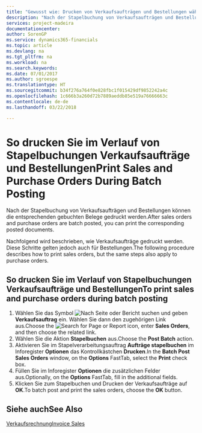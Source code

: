```yaml
---
title: "Gewusst wie: Drucken von Verkaufsaufträgen und Bestellungen während der Stapelbuchung."
description: "Nach der Stapelbuchung von Verkaufsaufträgen und Bestellungen können die entsprechenden gebuchten Belege gedruckt werden."
services: project-madeira
documentationcenter: 
author: SorenGP
ms.service: dynamics365-financials
ms.topic: article
ms.devlang: na
ms.tgt_pltfrm: na
ms.workload: na
ms.search.keywords: 
ms.date: 07/01/2017
ms.author: sgroespe
ms.translationtype: HT
ms.sourcegitcommit: b34f276a764f0e828fbc1f015429df9852242a4c
ms.openlocfilehash: 1c666b3a260d72b7889aeddb85e519a76666663c
ms.contentlocale: de-de
ms.lasthandoff: 03/22/2018

---
```

# <a name="print-sales-and-purchase-orders-during-batch-posting"></a><span data-ttu-id="281c2-103">So drucken Sie im Verlauf von Stapelbuchungen Verkaufsaufträge und Bestellungen</span><span class="sxs-lookup"><span data-stu-id="281c2-103">Print Sales and Purchase Orders During Batch Posting</span></span>
<span data-ttu-id="281c2-104">Nach der Stapelbuchung von Verkaufsaufträgen und Bestellungen können die entsprechenden gebuchten Belege gedruckt werden.</span><span class="sxs-lookup"><span data-stu-id="281c2-104">After sales orders and purchase orders are batch posted, you can print the corresponding posted documents.</span></span>  

<span data-ttu-id="281c2-105">Nachfolgend wird beschrieben, wie Verkaufsaufträge gedruckt werden. Diese Schritte gelten jedoch auch für Bestellungen.</span><span class="sxs-lookup"><span data-stu-id="281c2-105">The following procedure describes how to print sales orders, but the same steps also apply to purchase orders.</span></span>  

## <a name="to-print-sales-and-purchase-orders-during-batch-posting"></a><span data-ttu-id="281c2-106">So drucken Sie im Verlauf von Stapelbuchungen Verkaufsaufträge und Bestellungen</span><span class="sxs-lookup"><span data-stu-id="281c2-106">To print sales and purchase orders during batch posting</span></span>  

1.  <span data-ttu-id="281c2-107">Wählen Sie das Symbol ![Nach Seite oder Bericht suchen](../../media/ui-search/search_small.png "Nach Seite oder Bericht suchen") und geben **Verkaufsauftrag** ein. Wählen Sie dann den zugehörigen Link aus.</span><span class="sxs-lookup"><span data-stu-id="281c2-107">Choose the ![Search for Page or Report](../../media/ui-search/search_small.png "Search for Page or Report icon") icon, enter **Sales Orders**, and then choose the related link.</span></span>  
2.  <span data-ttu-id="281c2-108">Wählen Sie die Aktion **Stapelbuchen** aus.</span><span class="sxs-lookup"><span data-stu-id="281c2-108">Choose the **Post Batch** action.</span></span>  
3.  <span data-ttu-id="281c2-109">Aktivieren Sie im Stapelverarbeitungsauftrag **Aufträge stapelbuchen** im Inforegister **Optionen** das Kontrollkästchen **Drucken**.</span><span class="sxs-lookup"><span data-stu-id="281c2-109">In the **Batch Post Sales Orders** window, on the **Options** FastTab, select the **Print** check box.</span></span>  
4.  <span data-ttu-id="281c2-110">Füllen Sie im Inforegister **Optionen** die zusätzlichen Felder aus.</span><span class="sxs-lookup"><span data-stu-id="281c2-110">Optionally, on the **Options** FastTab, fill in the additional fields.</span></span>  
5.  <span data-ttu-id="281c2-111">Klicken Sie zum Stapelbuchen und Drucken der Verkaufsaufträge auf **OK**.</span><span class="sxs-lookup"><span data-stu-id="281c2-111">To batch post and print the sales orders, choose the **OK** button.</span></span>  

## <a name="see-also"></a><span data-ttu-id="281c2-112">Siehe auch</span><span class="sxs-lookup"><span data-stu-id="281c2-112">See Also</span></span>  
[<span data-ttu-id="281c2-113">Verkaufsrechnung</span><span class="sxs-lookup"><span data-stu-id="281c2-113">Invoice Sales</span></span>](../../sales-how-invoice-sales.md)

